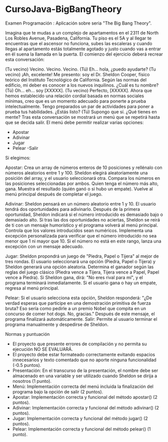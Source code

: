 # CursoJava-BigBangTheory
Examen Programación : Aplicación sobre seria "The Big Bang Theory".

Imagina que te mudas a un complejo de apartamentos en el 2311 de North Los Robles Avenue, Pasadena, California. Tu piso es el 5A y al llegar te encuentras que el ascensor no funciona, subes las escaleras y cuando llegas al apartamento estás totalmente agotado y justo cuando vas a entrar en él suena la llamada en la puerta. El comienzo del ejercicio deberá recrear esta conversación:

(Tu vecino) Vecino. Vecino. Vecino.
(Tú) Eh... hola, ¿puedo ayudarte?
(Tu vecino) ¡Ah, excelente! Me presento: soy el Dr. Sheldon Cooper, físico teórico del Instituto Tecnológico de California. Según las normas del edificio, mi deber es conocer a los nuevos inquilinos. ¿Cuál es tu nombre?
(Tú) Oh... eh... soy [XXXXX].
(Tu vecino) Perfecto, [XXXXX]. Ahora que hemos establecido una relación cordial basada en normas sociales mínimas, creo que es un momento adecuado para ponerte a prueba intelectualmente. Tengo preparados un par de actividades para poner a prueba tus habilidades. ¿Estás listo?
(Tú) Supongo que sí. ¿Qué tienes en mente?
Tras esta conversación se mostrará un menú que se repetirá hasta que se decida salir. El menú debe permitir realizar varias opciones:

  - Apostar
  - Adivinar
  - Jugar
  - Pelear
  -Salir

Si elegimos:

Apostar:
Crea un array de números enteros de 10 posiciones y rellénalo con números aleatorios entre 1 y 100.
Sheldon elegirá aleatoriamente una posición del array, y el usuario seleccionará otra.
Compara los números en las posiciones seleccionadas por ambos. Quien tenga el número más alto, gana.
Muestra el resultado (quién ganó o si hubo un empate).
Vuelve al menú principal después de completar el juego.

Adivinar:
Sheldon pensará en un número aleatorio entre 1 y 10.
El usuario tendrá dos oportunidades para adivinarlo.
Después de la primera oportunidad, Sheldon indicará si el número introducido es demasiado bajo o demasiado alto.
Si tras las dos oportunidades no aciertas, Sheldon se reirá de ti con un mensaje humorístico y el programa volverá al menú principal.
Controla que los valores introducidos sean numéricos.
Implementa una excepción personalizada para verificar que el número introducido no sea menor que 1 ni mayor que 10. Si el número no está en este rango, lanza una excepción con un mensaje adecuado.

Jugar:
Sheldon propondrá un juego de "Piedra, Papel o Tijera" al mejor de tres rondas.
El usuario seleccionará una opción (Piedra, Papel o Tijera) y Sheldon generará una opción aleatoria.
Determina el ganador según las reglas del juego clásico (Piedra vence a Tijera, Tijera vence a Papel, Papel vence a Piedra).
Si Sheldon gana, dirá: "No eres rival para mí", y el programa terminará inmediatamente.
Si el usuario gana o hay un empate, regresa al menú principal.

Pelear:
Si el usuario selecciona esta opción, Sheldon responderá:
"¿De verdad esperas que participe en una demostración primitiva de fuerza bruta? Eso sería como pedirle a un premio Nobel que compita en un concurso de comer hot dogs. No, gracias."
Después de este mensaje, el programa finalizará automáticamente.
Salir:
Permite al usuario terminar el programa manualmente y despedirse de Sheldon.

Normas y puntuación
  - El proyecto que presente errores de compilación y no permita su ejecución NO SE EVALUARÁ.
  - El proyecto debe estar formateado correctamente evitando espacios innecesarios y texto comentado que no aporte ninguna funcionalidad (-0.5 puntos).
  - Presentación: En el transcurso de la presentación, el nombre debe ser almacenado en una variable y ser utilizado cuando Sheldon se dirija a nosotros (1 punto).
  - Menú: Implementación correcta del menú incluida la finalización del programa bajo la opción de salir (2 puntos).
  - Apostar: Implementación correcta y funcional del método apostar() (2 puntos).
  - Adivinar: Implementación correcta y funcional del método adivinar() (2 puntos).
  - Jugar: Implementación correcta y funcional del método jugar() (2 puntos).
  - Pelear: Implementación correcta y funcional del método pelear() (1 punto).
